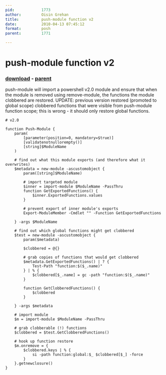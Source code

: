 ```yaml
---
pid:            1773
author:         Oisin Grehan
title:          push-module function v2 
date:           2010-04-13 07:45:12
format:         posh
parent:         1771

---
```


# push-module function v2 

### [download](//scripts/1773.ps1) - [parent](//scripts/1771.md)

push-module will import a powershell v2.0 module and ensure that when the module is removed using remove-module, the functions the module clobbered are restored. UPDATE: previous version restored (promoted to global scope) clobbered functions that were visible from push-module function scope; this is wrong - it should only restore global functions.

```posh
# v2.0

function Push-Module {
    param(
        [parameter(position=0, mandatory=$true)]
        [validatenotnullorempty()]
        [string]$ModuleName
    )
    
    # find out what this module exports (and therefore what it overwrites)
    $metadata = new-module -ascustomobject {
        param([string]$ModuleName)
        
        # import targeted module
        $inner = import-module $ModuleName -PassThru       
        function GetExportedFunctions() {
            $inner.ExportedFunctions.values
        }
        
        # prevent export of inner module's exports
        Export-ModuleMember -Cmdlet "" -Function GetExportedFunctions
        
    } -args $ModuleName
        
    # find out which global functions might get clobbered
    $test = new-module -ascustomobject {
        param($metadata)
        
        $clobbered = @{}
        
        # grab copies of functions that would get clobbered
        $metadata.GetExportedFunctions() | ? {
            Test-Path "function:$($_.name)"
        } | % {    
            $clobbered[$_.name] = gc -path "function:$($_.name)"
        }
        
        function GetClobberedFunctions() {
            $clobbered
        }
        
    } -args $metadata

    # import module
    $m = import-module $ModuleName -PassThru

    # grab clobberable (!) functions
    $clobbered = $test.GetClobberedFunctions()
        
    # hook up function restore
    $m.onremove = {
        $clobbered.keys | % {
            si -path function:global:$_ $clobbered[$_] -force
        }
    }.getnewclosure()
}
```
